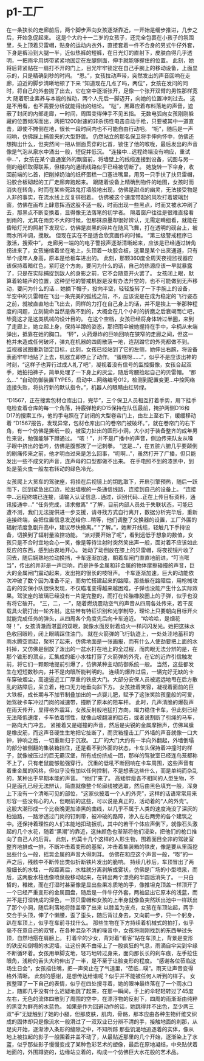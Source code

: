 # p1-工厂

在一条狭长的走廊前后，两个脚步声向女孩逐渐靠近，一开始是缓步推进，几步之后，开始急促起来。
这是个大约十一二岁的女孩子，还完全包裹在小孩子的氛围里，头上顶着贝雷帽，贴身的运动内衣外，直接套着一件不合身的男式牛仔外套，下身是裤沿到大腿一半，近似热裤的短裤，在日光灯的直射下，皮肤白得几乎透明，一把雨伞用绑带紧紧地固定在左腿侧面，伸手就能够握住的位置。
此刻，她将后背紧贴在一扇打不开的门上，目光牢牢锁定在自己手腕上的移动设备，上面显示的，只是精确到秒的时间。
“恩。”，女孩拉动声带，突然发出的声音回响在走廊，迫近的脚步清晰地顿了下来
“知道现在几点了吗，两位”，女孩在发问的同时，将自己的外套抛了出去，它在空中逐渐张开，足像一个张开双臂的男性那样宽大
随着职业素养与本能的推动，两个人先后一脚迈开，向她的位置冲刺过去。
这是不用看，也不需要分析就能得出的结论。
“哒”，黑幕应着布料落地的声音，遮蔽了封闭的内部走廊，一时间，周围变得伸手不见五指。
无数电弧向女孩刚刚躲藏的位置倾泻而出，两把1200射速的非杀伤性电击自动手枪，只要被其中一道直击，即使不摊倒在地，很长一段时间内也不可能自由行动吧。
“呃”，随后是一声闷响，仿佛踩上捕兽夹的大型野兽。
仍然站立的那名保卫将手伸向怀中，仿佛还想掏出什么，但突然间一把从侧面贯穿的匕首，锁住了他的喉咙，最后发出的声音像是气泡从泉水中涌出一般，短促并低沉。
“连接中...远程终端没有响应，重试中...”，女孩在某个直通室外的飘窗前，将墙壁上的线缆连接到设备，试图与另一侧的组织取得联系，但楼内的通讯线路似乎已经被切断了。
她旋转一下伞身，收回前端的匕首，把削掉奶油的纸杯蛋糕一口塞进嘴里，用另一只手扶了扶贝雷帽，沿胶合板砌起的工厂走廊奔跑起来。
跟随着设备上精确到物件的地图，女孩时而消失在转角，时而在某些死路鬼打墙般地出现，仿佛是甜点的幽灵，无法接受物是人非的事实，在流水线上反复徘徊着。
仿佛被这个速度带起的风吹打着玻璃封窗，仿佛在画布上肆意挥洒这股不适一般，时而出现一些黑点，时而又被水冲刷了去，那黑点不断变换着，显得像无法落笔的初学者。
隔着窗户往往是很难直接看到雨的，尤其在雨势不大的时候，但那抹原墨却很好辨认，无需定睛细看，就能在昏暗灯光的照射下发现它，仿佛是炭黑的碎片在随风飞舞，打在透明的砚台上，被雨水所冲调，搅散。
但现在实在不是适合欣赏画作的时候。
“第三级警戒程序已激活，搜索中”， 走廊另一端的的电子警报声逐渐清晰起来，应该是已经通过转角拐进来了，女孩蜷缩着坐在地上，头顶着一块胶合板，这里是某个出货通道，只有半个成年人身高，原本是给板车进出的。
此刻，那颗360度全周天夜视监视器应该保持着暗红色，紧盯这个方向，要问为什么的话，自己的热源应该一早就暴露了，只是在实际捕捉到敌人的身影之前，它不会随意开火罢了。
女孩闭上眼，默算着轮轴声的位置，这种型号的警戒机器是没有办法升空的，也不可能做到无声移动，要问为什么的话...
她摘下帽子，投向半空，轻轻旋转了一下手腕上的设备，半空中的贝雷帽在飞出一条完美的弧线之前，不，应该说是在成为稳定的飞行姿态之前，就被直直地击飞出去，同样的力打在自己身上的话，并不是挨上一拳那种程度的问题，立刻毙命当然是做不到的，大概会在几个小时的折磨之后衰竭而亡吧，毕竟这才是这类机械的设计目的。
在这个空档，女孩已经将身体转过半圈，来到了走廊上，她立起上身，保持半蹲的姿态，那把雨伞被她握持在手中，伞柄从末端弹出，抵靠在她的胸口。
“砰”，火药爆炸的巨响回响在狭窄的走廊之间，但这一枪并未造成任何破坏，弹丸在机器的四周散落一地，连刮蹭它的外壳都做不到。
监视器试图重新锁定目标，此刻，女孩已经站到了它的左侧，她伸出右腕，将设备表面牢牢地贴了上去，机器立即停止了动作。
“蛋糕呀……”，似乎不是应该出神的时刻，“这样子也算行过成人礼了吧”，凝视着没有信号的监控摄像，女孩合起双手，她拍拍裤子，简单处理了一下身上的灰尘，随后弯腰捡起自己的贝雷帽。
“那么...”
“自动防御装置TYPE5，启动中...网络编号012，检测到配置变更...中控网络连接失败，将执行新的默认指令。”，机器人的眼睛由红转绿。

“D1567，正在搜索包材仓库出口，完毕”，三个保卫人员相互打着手势，用下挂手电检查着仓库的每一个角落，持霰弹枪的D15保持在队伍最前，掩护两侧D16和D17的搜索工作，他的手电照在了封闭的大型卷帘门上，由左上至右下，缓缓移动着
“D1567报告，发现异常，包材仓库出口的卷帘门被破坏。”，就在卷帘门的右下角，有一个仿佛是撕纸一般，被蛮力扯出的圆形小洞，大小对于装备整齐的成年男性来说，勉强能够下蹲通过。
“咳！”，并不是广播中的声音，侧边传来队友从嗓子眼中挤出的低吟，仿佛是腹部挨了一记刺拳。
“这是...”，在五脏六腑几乎要颠倒的剧痛传来之前，他才明白过来是怎么回事，“呃啊...”，虽然打开了广播，但只能发出一些不成文的声音，连声母的口型都做不出来。
在手电照不到的漆黑中，到处是萤火虫一般左右转动的绿色冷光。

女孩爬上大货车的驾驶座，将挂在后视镜上的钥匙取下，开启引擎预热，随后一跃而下，回到紧急出口边，拉出墙根的一条通信线路，连接到自己的设备上。
“连接中...远程终端已连接，请输入认证信息...通过，识别代码...正在上传目标资料，通讯接通中...”
“任务完成，请求撤离”
“了解，目前内部人员处于失联状态，可能已遭不测，我们无法提供进一步支援，请寻找方式自行离开，数据分析完毕后，重新连接终端，会把位置信息发送给你...稍等，他们调整了交换器的设置，工厂外围的辐射浓度急剧升高中，建议尽快撤离。”
“了解。”，她断开线缆，轻触几下手持设备，切换到了辐射量监控功能。
“派对要开始了呢”，看到远低于想象的数值，女孩只是不合时宜地会心一笑，像是等待注射时突然笑出声一般，面对着不应该如此反应的东西，感到由衷地开心。
她动了动倒放在膝上的贝雷帽，将夜视镜片收了回去，随后娴熟地拉动换挡，卡车逐渐加速，朝着车闸门直直地前进，“叮当哐当”，传出的并非是一声巨响，而是许多金属和非金属的物体摩擦碰撞的声音，巨大的金属闸门震动起来，发出拖的很长的吱呀声。
卡车逐渐加速，巨大的动能依次冲破了数个因为准备不足，而匆忙搭建起来的路障。那些躲在路障后，用枪械攻击的的安保小队很快发现，不仅瞄准变得越来越困难，子弹也没能产生什么实际效果。驾驶座的玻璃已经没有一片是完整的，而打在轮胎橡胶圈上的子弹，似乎也没有将它破开。
“三，二，一”，随着燃烧震动空气的声音从四周各处传来，若干反载具火箭打出一轮齐射。这些带有特征识别和光学制导，理论上只要朝向目标开火就能完成任务的弹头，从四周各个角度先后向卡车迫近。
“哈哈哈，是烟花呀！”，女孩清澈而湛蓝的双眼，就像水面反射着焰火一样闪闪发光。她把这抹水色收回眼睑，闭上眼睛踩住油门。
就在火箭弹的飞行轨迹上，一处处洼地蓄积的雨水腾空而起，聚积了起来，仿佛地面是一张画报，而有什么人使劲要把上面的水抖掉，又仿佛是倒放了泼出的一盆水打在地上的全过程，而肉眼无法分辨的是，在那个锥形的顶点，汇集成的细小水柱打穿了火箭弹的外壳，在它的近炸引信触发前，将它们一颗颗地提前引爆了，仿佛某种主动防御系统一般。
当然，这些都发生在短短数秒内，并不是肉眼所能判明的。
连续的爆炸过后，一辆完好无缺的卡车穿破烟尘，高速逼近工厂厚重的铁皮大门。大部分安保人员被远远地甩在后方散乱的路障后，呆立着，枪口无力地垂向斜下方。
女孩挂着笑容，凝视着面前的巨大铁板，成长期与不加节制叠加出的一点婴儿肥，赋予了这张笑脸孩童般的可爱，她驾驶卡车冲过门岗的减速带，撞断了原本的阻车杆。
此时，几声清脆的爆裂声在雨天传开，显得格外震耳，女孩反射般地猛打方向，竭力稳住卡车，但此刻已经无法降低速度，卡车依着惯性，就像山坡翻滚的巨石，或者说割断了引绳的马车，一路向大门冲去。
紧接着又是碰撞的声音，然后是尖锐的金属摩擦声，仿佛耳膜是橡皮筋，而这声音硬生生地把它扯断了，而货箱撞击工厂外墙的声音就像一口大钟，钟响之后，一切重新归于沉寂。
工厂的大门大约有一半向外翻起，外墙倒塌的部分被侧翻的集装箱挡住，还是看不到外面的状态，卡车头保持着冲撞时的样子，就像被压过的巨无霸汉堡，所有成份挤成一团，那样的驾驶室已经连鸟笼都称不上了，只有老鼠能够勉强穿行。
沉重的低吼不断回响在卡车周围，这些声音有着重金属的风格，但似乎没有加以任何控制，不是想表达些什么，而是单纯而杂乱的，某种出于早期本能的声音。
“他们”来了。
高矮胖瘦各不相同的人型生物，不只是面孔已经无法辨认，简直就像整个轮廓线被选取，然后由黑色填充一般，浑身上下没有一个清晰可见的部位，“这家伙披着一个人的外壳”，这样的话语常常用来形容一些没有心的人，但眼前的这些，可以说是真正的，活动着的“人的外壳”。
这股大潮形成一个比夜晚更加漆黑的曲线，以几乎不属于人类的速度淹没了深灰的柏油路，一路渗透过门岗的钉刺带，被冲破的路障，渗入左右两旁的各个建筑之中。还保持着理性的人们本能地扣动扳机，其中的若干个体应声倒下，就像石头激起的几个水花，随着“黑潮”的靠近，这抹颜色也渐渐将他们浸染，把他们的枪口推向了自己人的后背。
此刻，约莫十几个这样的人形生物，围着面目全非的驾驶室整齐地排成一排，不断冲击着变形的基架，冲击着集装箱的铁皮，像是要从里面挖出些什么一般，摇晃金属的声音大得刺耳。
仿佛在和应这个声音一般，“嘭”的一声之后，残骸中不断传出类似折断铁片发出的脆响。
持续几秒后，车顶冒出了两股细长的水柱，一段距离后，水柱就分离剥解成雾状，仿佛是广场的小型喷泉，而后，这两股水柱也像喷泉般移动起来，在转出两个漂亮的半圆后消失了。
一只白皙的，稚嫩，而在打湿时甚至像是显出些果冻质地的手，像推坦克顶盖一样顶开了一个已经严重变形的金属圆盘，随后是一件牛仔外套，两袖显出它原本的浅蓝，而并不是打湿转成的深色，一顶贝雷帽和女孩的上半身就像鱼突然跃出池中一样跃出了那个小洞，随后利落地将膝盖带了出来
以膝盖为支点，女孩在车顶站起，两手交合于头顶，伸了个懒腰，歪了歪头，随后背过身去，又向前一步，只一个躬身，趴在车顶上，似乎在车前寻找什么。
那些生物在下方持续着机械式的拍打，似乎毫不在意自己的双臂，在各种混杂不清的噪音中，女孩将刚刚找到的东西举过头顶，自然地搭在肩膀上。
打着伞的少女，背对着“看客”站在车顶上，背景是变形的铁皮和倒塌的水泥墙，让这份美不由带上了一股疯狂的气息，雨滴自伞尖到伞缘不断循环着。女孩用单脚支地，轻巧地转过身来，面向那长长的刹车痕，左手拉住眼角，浅粉的舌头大约伸出了一半，是不至于让脸变形的程度。
“感谢各位莅临这场生日会”，女孩捂住嘴，把一声笑止在了气道里，“莅临...噗”。雨天让声音变得格外清晰。
此刻的感谢，是想传达给谁呢？似乎并不能被任何人听到的样子。
女孩整理了一下自己的表情，似乎在四处搜寻着，她的眼神最终落在了一个雨水口上，随即几乎没有什么迟疑地跳了起来，在那一瞬间，手上的伞轻轻转过了45度左右，无色的流体四散到了周围的空中，在漂浮物的反射下，四周的雨渐渐由纯粹的黑变为鲜亮的水蓝色。
如果是作为回避动作的话，她跳得并不出色，至少两三双“手”无疑触到了她的小腿，但那皮肤，肌肉，骨骼，那本应由各种生物纤维交织成的固体却只是像流水一般滑过了一双双业已分辨不清的手，接触地面的刹那，从足尖开始，逐渐渗入条形的缝隙之中，不知所踪
那些饥渴地追逐着的实体，像从地上被拉起的影子一般围着井盖不动了，从最贴近那里的几个开始，逐渐染上了水蓝，似乎那些影子慢慢变成了某种色彩艺术的塑像，最后在原地凝结，中央贴伏着地面的，外围蹲姿的，边缘站立着的，构成一个仿佛巨大水花般的艺术品。